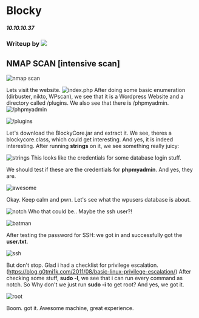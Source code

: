 # Blocky

##### 10.10.10.37
### Writeup by ![](https://www.hackthebox.eu/badge/image/2426)
## NMAP SCAN [intensive scan]

![nmap scan](https://github.com/netcatus/HTB-Writeups/blob/master/Blocky/images/nmap.png "NMAP Scan")

Lets visit the website.
![index.php](https://github.com/netcatus/HTB-Writeups/blob/master/Blocky/images/index.png "index.php")
After doing some basic enumeration (dirbuster, nikto, WPscan), we see that it is a Wordpress Website and a directory called /plugins. We also see that there is /phpmyadmin.
![/phpmyadmin](https://github.com/netcatus/HTB-Writeups/blob/master/Blocky/images/phpmyadmin.png "10.10.10.37/phpmyadmin")

![/plugins](https://github.com/netcatus/HTB-Writeups/blob/master/Blocky/images/plugins.png "10.10.10.37/plugins")


Let's download the BlockyCore.jar and extract it.
We see, theres a blockycore.class, which could get interesting.
And yes, it is indeed interesting. After running **strings** on it, we see something really juicy:

![strings](https://github.com/netcatus/HTB-Writeups/blob/master/Blocky/images/strings.png "strings blockycore.class")
This looks like the credentials for some database login stuff.

We should test if these are the credentials for **phpmyadmin**.
And yes, they are.

![awesome](http://i.memeful.com/media/post/ewYyqmw_700wa_0.gif)

Okay. Keep calm and pwn. Let's see what the wpusers database is about.

![notch](https://github.com/netcatus/HTB-Writeups/blob/master/Blocky/images/notch.png)
Who that could be.. Maybe the ssh user?!

![batman](http://i.memeful.com/media/post/4wbB3ow_700wa_0.gif)

After testing the password for SSH: we got in and successfully got the **user.txt**.

![ssh](https://github.com/netcatus/HTB-Writeups/blob/master/Blocky/images/ssh.png)

But don't stop. Glad i had a checklist for privilege escalation. (https://blog.g0tmi1k.com/2011/08/basic-linux-privilege-escalation/) After checking some stuff, **sudo -l**, we see that i can run every command as notch. So Why don't we just run **sudo -i** to get root?
And yes, we got it. 

![root](https://github.com/netcatus/HTB-Writeups/blob/master/Blocky/images/root.png)

Boom. got it. Awesome machine, great experience. 
